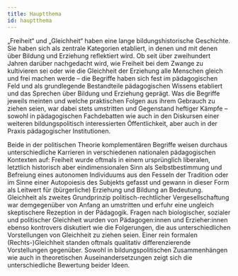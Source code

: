 ```yaml
---
title: Hauptthema
id: hauptthema
---
```


„Freiheit“ und „Gleichheit“ haben eine lange bildungshistorische Geschichte. Sie haben sich als zentrale Kategorien etabliert, in denen und mit denen über Bildung und Erziehung reflektiert wird. Ob seit über zweihundert Jahren darüber nachgedacht wird, wie Freiheit bei dem Zwange zu kultivieren sei oder wie die Gleichheit der Erziehung alle Menschen gleich und frei machen werde – die Begriffe haben sich fest im pädagogischen Feld und als grundlegende Bestandteile pädagogischen Wissens etabliert und das Sprechen über Bildung und Erziehung geprägt. Was die Begriffe jeweils meinten und welche praktischen Folgen aus ihrem Gebrauch zu ziehen seien, war dabei stets umstritten und Gegenstand heftiger Kämpfe – sowohl in pädagogischen Fachdebatten wie auch in den Diskursen einer weiteren bildungspolitisch interessierten Öffentlichkeit, aber auch in der Praxis pädagogischer Institutionen.

Beide in der politischen Theorie komplementären Begriffe weisen durchaus unterschiedliche Karrieren in verschiedenen nationalen pädagogischen Kontexten auf: Freiheit wurde oftmals in einem ursprünglich liberalen, letztlich historisch aber eindimensionalen Sinn als Selbstbestimmung und Befreiung eines autonomen Individuums aus den Fesseln der Tradition oder im Sinne einer Autopoiesis des Subjekts gefasst und gewann in dieser Form als Leitwert für (bürgerliche) Erziehung und Bildung an Bedeutung. Gleichheit als zweites Grundprinzip politisch-rechtlicher Vergesellschaftung war demgegenüber von Anfang an umstritten und erfuhr eine ungleich skeptischere Rezeption in der Pädagogik. Fragen nach biologischer, sozialer und politischer Gleichheit wurden von Pädagogen\:innen und Erzieher\:innen ebenso kontrovers diskutiert wie die Folgerungen, die aus unterschiedlichen Vorstellungen von Gleichheit zu ziehen seien. Einer rein formalen (Rechts-)Gleichheit standen oftmals qualitativ differenzierende Vorstellungen gegenüber. Sowohl in bildungspolitischen Zusammenhängen wie auch in theoretischen Auseinandersetzungen zeigt sich die unterschiedliche Bewertung beider Ideen.

